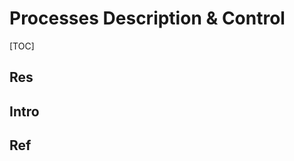 # Processes Description & Control

[TOC]



## Res


## Intro


## Ref
[进程的状态及转换 两/三/五态模型、挂起、进程控制块]: https://www.orzzone.com/process-state-transition.html
[用户态与内核态之间切换详解「通俗易懂」]: https://cloud.tencent.com/developer/article/2131401
[Java：线程的六种状态及转化]: https://www.cnblogs.com/summerday152/p/12288671.html

[「操作系统」进程管理（二）]: https://www.cnblogs.com/leesf456/p/5413517.html

